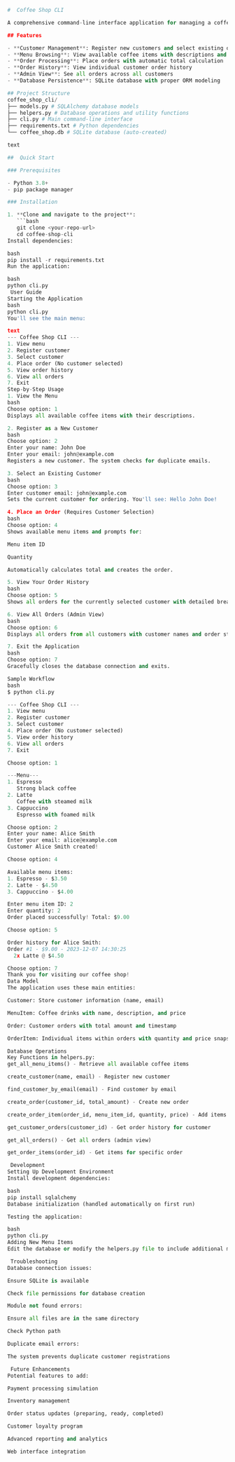 ```python
#  Coffee Shop CLI

A comprehensive command-line interface application for managing a coffee shop's customer orders, built with Python and SQLAlchemy. This system allows customer registration, menu browsing, order placement, and order history tracking.

## Features

- **Customer Management**: Register new customers and select existing ones
- **Menu Browsing**: View available coffee items with descriptions and prices
- **Order Processing**: Place orders with automatic total calculation
- **Order History**: View individual customer order history
- **Admin View**: See all orders across all customers
- **Database Persistence**: SQLite database with proper ORM modeling

## Project Structure
coffee_shop_cli/
├── models.py # SQLAlchemy database models
├── helpers.py # Database operations and utility functions
├── cli.py # Main command-line interface
├── requirements.txt # Python dependencies
└── coffee_shop.db # SQLite database (auto-created)

text

##  Quick Start

### Prerequisites

- Python 3.8+
- pip package manager

### Installation

1. **Clone and navigate to the project**:
   ```bash
   git clone <your-repo-url>
   cd coffee-shop-cli
Install dependencies:

bash
pip install -r requirements.txt
Run the application:

bash
python cli.py
 User Guide
Starting the Application
bash
python cli.py
You'll see the main menu:

text
--- Coffee Shop CLI ---
1. View menu
2. Register customer
3. Select customer
4. Place order (No customer selected)
5. View order history
6. View all orders
7. Exit
Step-by-Step Usage
1. View the Menu
bash
Choose option: 1
Displays all available coffee items with their descriptions.

2. Register as a New Customer
bash
Choose option: 2
Enter your name: John Doe
Enter your email: john@example.com
Registers a new customer. The system checks for duplicate emails.

3. Select an Existing Customer
bash
Choose option: 3
Enter customer email: john@example.com
Sets the current customer for ordering. You'll see: Hello John Doe!

4. Place an Order (Requires Customer Selection)
bash
Choose option: 4
Shows available menu items and prompts for:

Menu item ID

Quantity

Automatically calculates total and creates the order.

5. View Your Order History
bash
Choose option: 5
Shows all orders for the currently selected customer with detailed breakdown.

6. View All Orders (Admin View)
bash
Choose option: 6
Displays all orders from all customers with customer names and order status.

7. Exit the Application
bash
Choose option: 7
Gracefully closes the database connection and exits.

Sample Workflow
bash
$ python cli.py

--- Coffee Shop CLI ---
1. View menu
2. Register customer
3. Select customer
4. Place order (No customer selected)
5. View order history
6. View all orders
7. Exit

Choose option: 1

---Menu---
1. Espresso
   Strong black coffee
2. Latte
   Coffee with steamed milk
3. Cappuccino
   Espresso with foamed milk

Choose option: 2
Enter your name: Alice Smith
Enter your email: alice@example.com
Customer Alice Smith created!

Choose option: 4

Available menu items:
1. Espresso - $3.50
2. Latte - $4.50
3. Cappuccino - $4.00

Enter menu item ID: 2
Enter quantity: 2
Order placed successfully! Total: $9.00

Choose option: 5

Order history for Alice Smith:
Order #1 - $9.00 - 2023-12-07 14:30:25
  2x Latte @ $4.50

Choose option: 7
Thank you for visiting our coffee shop!
Data Model
The application uses these main entities:

Customer: Store customer information (name, email)

MenuItem: Coffee drinks with name, description, and price

Order: Customer orders with total amount and timestamp

OrderItem: Individual items within orders with quantity and price snapshot

Database Operations
Key Functions in helpers.py:
get_all_menu_items() - Retrieve all available coffee items

create_customer(name, email) - Register new customer

find_customer_by_email(email) - Find customer by email

create_order(customer_id, total_amount) - Create new order

create_order_item(order_id, menu_item_id, quantity, price) - Add items to order

get_customer_orders(customer_id) - Get order history for customer

get_all_orders() - Get all orders (admin view)

get_order_items(order_id) - Get items for specific order

 Development
Setting Up Development Environment
Install development dependencies:

bash
pip install sqlalchemy
Database initialization (handled automatically on first run)

Testing the application:

bash
python cli.py
Adding New Menu Items
Edit the database or modify the helpers.py file to include additional menu items with their descriptions and prices.

 Troubleshooting
Database connection issues:

Ensure SQLite is available

Check file permissions for database creation

Module not found errors:

Ensure all files are in the same directory

Check Python path

Duplicate email errors:

The system prevents duplicate customer registrations

 Future Enhancements
Potential features to add:

Payment processing simulation

Inventory management

Order status updates (preparing, ready, completed)

Customer loyalty program

Advanced reporting and analytics

Web interface integration


```